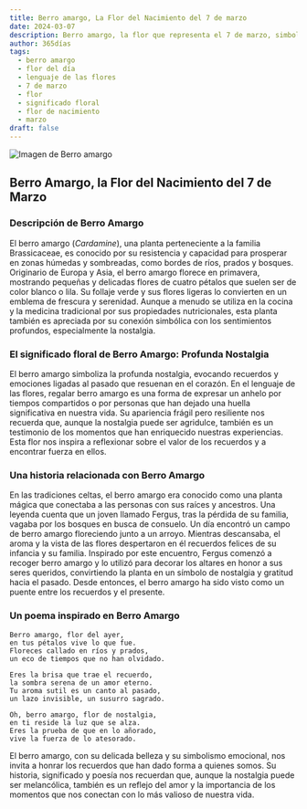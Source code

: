 ```yaml
---
title: Berro amargo, La Flor del Nacimiento del 7 de marzo
date: 2024-03-07
description: Berro amargo, la flor que representa el 7 de marzo, simboliza Profunda nostalgia. Descubre su fascinante historia, significado en el lenguaje de las flores y una poesía que celebra su belleza.
author: 365días
tags:
  - berro amargo
  - flor del día
  - lenguaje de las flores
  - 7 de marzo
  - flor
  - significado floral
  - flor de nacimiento
  - marzo
draft: false
---
```


![Imagen de Berro amargo](https://cdn.pixabay.com/photo/2020/05/16/20/52/forest-cress-5179218_1280.jpg#center)


## Berro Amargo, la Flor del Nacimiento del 7 de Marzo

### Descripción de Berro Amargo

El berro amargo (_Cardamine_), una planta perteneciente a la familia Brassicaceae, es conocido por su resistencia y capacidad para prosperar en zonas húmedas y sombreadas, como bordes de ríos, prados y bosques. Originario de Europa y Asia, el berro amargo florece en primavera, mostrando pequeñas y delicadas flores de cuatro pétalos que suelen ser de color blanco o lila. Su follaje verde y sus flores ligeras lo convierten en un emblema de frescura y serenidad. Aunque a menudo se utiliza en la cocina y la medicina tradicional por sus propiedades nutricionales, esta planta también es apreciada por su conexión simbólica con los sentimientos profundos, especialmente la nostalgia.

### El significado floral de Berro Amargo: Profunda Nostalgia

El berro amargo simboliza la profunda nostalgia, evocando recuerdos y emociones ligadas al pasado que resuenan en el corazón. En el lenguaje de las flores, regalar berro amargo es una forma de expresar un anhelo por tiempos compartidos o por personas que han dejado una huella significativa en nuestra vida. Su apariencia frágil pero resiliente nos recuerda que, aunque la nostalgia puede ser agridulce, también es un testimonio de los momentos que han enriquecido nuestras experiencias. Esta flor nos inspira a reflexionar sobre el valor de los recuerdos y a encontrar fuerza en ellos.

### Una historia relacionada con Berro Amargo

En las tradiciones celtas, el berro amargo era conocido como una planta mágica que conectaba a las personas con sus raíces y ancestros. Una leyenda cuenta que un joven llamado Fergus, tras la pérdida de su familia, vagaba por los bosques en busca de consuelo. Un día encontró un campo de berro amargo floreciendo junto a un arroyo. Mientras descansaba, el aroma y la vista de las flores despertaron en él recuerdos felices de su infancia y su familia. Inspirado por este encuentro, Fergus comenzó a recoger berro amargo y lo utilizó para decorar los altares en honor a sus seres queridos, convirtiendo la planta en un símbolo de nostalgia y gratitud hacia el pasado. Desde entonces, el berro amargo ha sido visto como un puente entre los recuerdos y el presente.

### Un poema inspirado en Berro Amargo

```
Berro amargo, flor del ayer,  
en tus pétalos vive lo que fue.  
Floreces callado en ríos y prados,  
un eco de tiempos que no han olvidado.  

Eres la brisa que trae el recuerdo,  
la sombra serena de un amor eterno.  
Tu aroma sutil es un canto al pasado,  
un lazo invisible, un susurro sagrado.  

Oh, berro amargo, flor de nostalgia,  
en ti reside la luz que se alza.  
Eres la prueba de que en lo añorado,  
vive la fuerza de lo atesorado.  
```

El berro amargo, con su delicada belleza y su simbolismo emocional, nos invita a honrar los recuerdos que han dado forma a quienes somos. Su historia, significado y poesía nos recuerdan que, aunque la nostalgia puede ser melancólica, también es un reflejo del amor y la importancia de los momentos que nos conectan con lo más valioso de nuestra vida.
